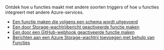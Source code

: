 Ontdek hoe u functies maakt met andere soorten triggers of hoe u functies integreert met andere Azure-services.


+ [Een functie maken die volgens een schema wordt uitgevoerd](../articles/azure-functions/functions-create-scheduled-function.md) 
+ [Een door Storage-wachtrijbericht geactiveerde functie maken](../articles/azure-functions/functions-create-storage-queue-triggered-function.md) 
+ [Een door een GitHub-webhook geactiveerde functie maken](../articles/azure-functions/functions-create-github-webhook-triggered-function.md) 
+ [Berichten aan een Azure Storage-wachtrij toevoegen met behulp van Functies](../articles/azure-functions/functions-integrate-storage-queue-output-binding.md) 
